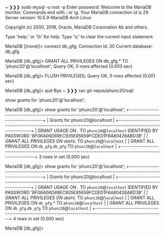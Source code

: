 ~ ❯❯❯ sudo mysql -u root -p
Enter password:
Welcome to the MariaDB monitor.  Commands end with ; or \g.
Your MariaDB connection id is 29
Server version: 10.5.9-MariaDB Arch Linux

Copyright (c) 2000, 2018, Oracle, MariaDB Corporation Ab and others.

Type 'help;' or '\h' for help. Type '\c' to clear the current input statement.

MariaDB [(none)]> connect db_gfg;
Connection id:    30
Current database: db_gfg

MariaDB [db_gfg]> GRANT ALL PRIVILEGES ON db_gfg.* TO 'phunc20'@'localhost';
Query OK, 0 rows affected (0.003 sec)

MariaDB [db_gfg]> FLUSH PRIVILEGES;
Query OK, 0 rows affected (0.001 sec)

MariaDB [db_gfg]> quit
Bye
~ ❯❯❯ ran git-repos/phunc20/sql/




show grants for 'phunc20'@'localhost';

MariaDB [db_gfg]> show grants for 'phunc20'@'localhost';
+----------------------------------------------------------------------------------------------------------------+
| Grants for phunc20@localhost                                                                                   |
+----------------------------------------------------------------------------------------------------------------+
| GRANT USAGE ON *.* TO `phunc20`@`localhost` IDENTIFIED BY PASSWORD '*BF06A06D69EC935E85659FCDED1F6A80426ABD3B' |
| GRANT ALL PRIVILEGES ON `dbGFG`.* TO `phunc20`@`localhost`                                                     |
| GRANT ALL PRIVILEGES ON `db_gfg`.`db_gfg` TO `phunc20`@`localhost`                                             |
+----------------------------------------------------------------------------------------------------------------+
3 rows in set (0.000 sec)

MariaDB [db_gfg]> show grants for 'phunc20'@'localhost';
+----------------------------------------------------------------------------------------------------------------+
| Grants for phunc20@localhost                                                                                   |
+----------------------------------------------------------------------------------------------------------------+
| GRANT USAGE ON *.* TO `phunc20`@`localhost` IDENTIFIED BY PASSWORD '*BF06A06D69EC935E85659FCDED1F6A80426ABD3B' |
| GRANT ALL PRIVILEGES ON `dbGFG`.* TO `phunc20`@`localhost`                                                     |
| GRANT ALL PRIVILEGES ON `db_gfg`.* TO `phunc20`@`localhost`                                                    |
| GRANT ALL PRIVILEGES ON `db_gfg`.`db_gfg` TO `phunc20`@`localhost`                                             |
+----------------------------------------------------------------------------------------------------------------+
4 rows in set (0.000 sec)

MariaDB [db_gfg]>
